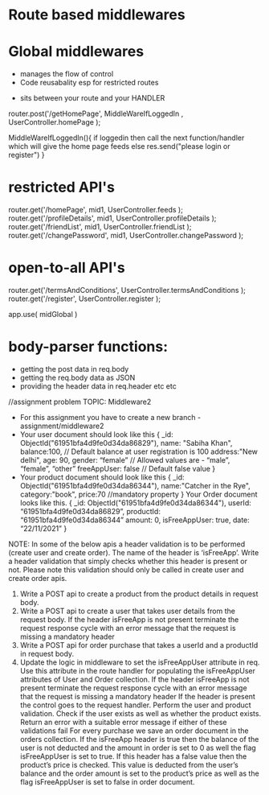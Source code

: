 <!-- TYPES OF MIDDLEWARE: -->
# Route based middlewares
# Global middlewares



<!-- // router.post('/getHomePage', middleware  ,  UserController.homePage  ); //HANDLER
//TOO MANY REQUESTS..plz wait for sometime -->

<!-- WHY Middleware -->
- manages the flow of control
- Code reusabality esp for restricted routes

<!-- What -->
- sits between your route and your HANDLER

<!-- eg. -->

router.post('/getHomePage', MiddleWareIfLoggedIn  ,  UserController.homePage  );


MiddleWareIfLoggedIn(){
    if loggedin then call the next function/handler which will give the home page feeds
    else res.send("please login or register")
}


<!-- e.g. restricted and open-to-all APIs can be handled like below now -->
# restricted API's
 router.get('/homePage', mid1,   UserController.feeds  );
 router.get('/profileDetails', mid1,   UserController.profileDetails  );
 router.get('/friendList', mid1,   UserController.friendList  );
 router.get('/changePassword', mid1,   UserController.changePassword );
# open-to-all API's
 router.get('/termsAndConditions',  UserController.termsAndConditions );
 router.get('/register',  UserController.register );

<!-- GLOBAL MW -->
app.use( midGlobal )

# body-parser functions:
- getting the post data in req.body
- getting the req.body data as JSON
- providing the header data in req.header
etc etc

//assignment problem
TOPIC: Middleware2

- For this assignment you have to create a new branch - assignment/middleware2
- Your user document should look like this
 	{ 
_id: ObjectId("61951bfa4d9fe0d34da86829"),
name: "Sabiha Khan",
	balance:100, // Default balance at user registration is 100
	address:"New delhi",
	age: 90,
 	gender: “female” // Allowed values are - “male”, “female”, “other”
	freeAppUser: false // Default false value
	}
- Your product document should look like this
{
	_id: ObjectId("61951bfa4d9fe0d34da86344"),
	name:"Catcher in the Rye",
	category:"book",
	price:70 //mandatory property
}
Your Order document looks like this.
{
	_id: ObjectId("61951bfa4d9fe0d34da86344"),
userId: “61951bfa4d9fe0d34da86829”,
productId: “61951bfa4d9fe0d34da86344”
amount: 0,
isFreeAppUser: true, 
date: “22/11/2021”
}

NOTE: In some of the below apis a header validation is to be performed (create user and create order). The name of the header is ‘isFreeApp’. Write a header validation that simply checks whether this header is present or not. Please note this validation should only be called in create user and create order apis.
1. Write a POST api to create a product from the product details in request body.
2.  Write a POST api to create a user that takes user details from the request body. If the header isFreeApp is not present terminate the request response cycle with an error message that the request is missing a mandatory header
3. Write a POST api for order purchase that takes a userId and a productId in request body. 
4. Update the logic in middleware to set the isFreeAppUser attribute in req. Use this attribute in the route handler for populating the isFreeAppUser attributes of User and Order collection.
If the header isFreeApp is not present terminate the request response cycle with an error message that the request is missing a mandatory header
If the header is present the control goes to the request handler. Perform the user and product validation. Check if the user exists as well as whether the product exists. Return an error with a suitable error message if either of these validations fail
For every purchase we save an order document in the orders collection. If the isFreeApp header is true then the balance of the user is not deducted and the amount in order is set to 0 as well the flag isFreeAppUser is set to true. If this header has a false value then the product’s price is checked. This value is deducted from the user’s balance and the order amount is set to the product’s price as well as the flag isFreeAppUser is set to false in order document.
